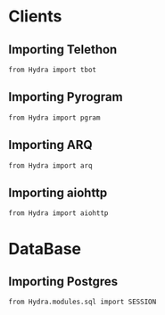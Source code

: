 # Clients
## Importing Telethon
```python3
from Hydra import tbot
```
## Importing Pyrogram
```python3
from Hydra import pgram
```
## Importing ARQ
```python3
from Hydra import arq
```
## Importing aiohttp
```python3
from Hydra import aiohttp
```
# DataBase
## Importing Postgres
```python3
from Hydra.modules.sql import SESSION
```
